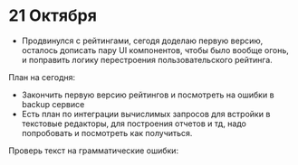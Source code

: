 # 21 Октября

- Продвинулся с рейтингами, сегодя доделаю первую версию, осталось дописать пару UI компонентов, чтобы было вообще огонь, и поправить логику перестроения пользовательского рейтинга.

План на сегодня:

- Закончить первую версию рейтингов и посмотреть на ошибки в backup сервисе
- Есть план по интеграции вычислимых запросов для встройки в текстовые редакторы, для построения отчетов и тд, надо попробовать и посмотреть как получиться.

Проверь текст на грамматические ошибки:
